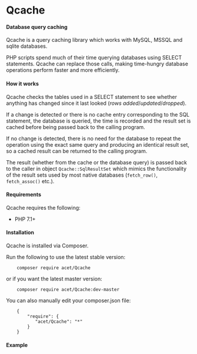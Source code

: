 # Qcache

#### Database query caching

Qcache is a query caching library which works with MySQL, MSSQL and sqlite databases.

PHP scripts spend much of their time querying databases using SELECT statements. Qcache can
replace those calls, making time-hungry database operations perform faster and more efficiently.

#### How it works

Qcache checks the tables used in a SELECT statement to see whether anything has changed since
it last looked (_rows added_/_updated_/_dropped_).

If a change is detected or there is no cache entry corresponding to the SQL statement, the
database is queried, the time is recorded and the result set is cached before being passed back
to the calling program.

If no change is detected, there is no need for the database to repeat the operation using the
exact same query and producing an identical result set, so a cached result can be returned to the
calling program.

The result (whether from the cache or the database query) is passed back to the caller in object
`Qcache::SqlResultSet` which mimics the functionality of the result sets used by most native
databases (`fetch_row()`, `fetch_assoc()` etc.).

#### Requirements
Qcache requires the following:

* PHP 7.1+

#### Installation
Qcache is installed via Composer.

Run the following to use the latest stable version:
```
    composer require acet/Qcache
```    
or if you want the latest master version:
```
    composer require acet/Qcache:dev-master
```
You can also manually edit your composer.json file:
```
    {
        "require": {
           "acet/Qcache": "*"
        }
    }
```

#### Example
```
```

